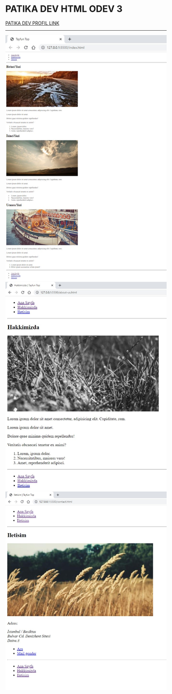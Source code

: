# PATIKA DEV HTML ODEV 3
[PATIKA DEV PROFIL LINK](https://app.patika.dev/razumihin)

---

![Proje Görseli](/image/Ana-Sayfa.jpg)
![Proje Görseli](/image/Hakkimda.jpg)
![Proje Görseli](/image/Iletisim.jpg)


